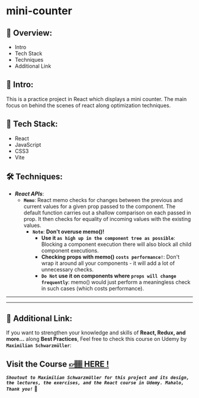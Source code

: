 # mini-counter

## 📣 Overview:

- Intro
- Tech Stack
- Techniques
- Additional Link

## 🔎 Intro:

This is a practice project in React which displays a mini counter. The main focus on behind the scenes of react along optimization techniques.

## 🧰 Tech Stack:

- React
- JavaScript
- CSS3
- Vite

## 🛠️ Techniques:

- **_React APIs_**:
  - **`Memo`**: React memo checks for changes between the previous and current values for a given prop passed to the component. The default function carries out a shallow comparison on each passed in prop. It then checks for equality of incoming values with the existing values.
    - **`Note`**: **Don't overuse memo()!**
      - **Use it `as high up in the component tree as possible`**:
        Blocking a component execution there will also block all child component executions.
      - **Checking props with memo() `costs performance!`**: Don't wrap it around all your components - it will add a lot of unnecessary checks.
      - **`Do Not` use it on components where `props will change frequently`**: memo() would just perform a meaningless check in such cases (which costs performance).

---

---

## 🔗 Additional Link:

If you want to strengthen your knowledge and skills of **React, Redux, and more...** along **Best Practices**, Feel free to check this course on Udemy by **`Maximilian Schwarzmüller`**:

## Visit the Course [&#128073;&#127997; **HERE !**](https://www.udemy.com/course/react-the-complete-guide-incl-redux/)

**_`Shoutout to Maximilian Schwarzmüller for this project and its design, the lectures, the exercises, and the React course in Udemy. Mahalo, Thank you!`_** 🌺
